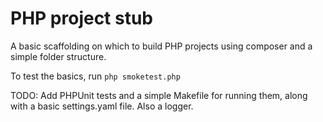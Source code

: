 # PHP project stub
A basic scaffolding on which to build PHP projects using composer and a simple folder structure.

To test the basics, run `php smoketest.php`

TODO: Add PHPUnit tests and a simple Makefile for running them, along with a basic settings.yaml file. Also a logger.
